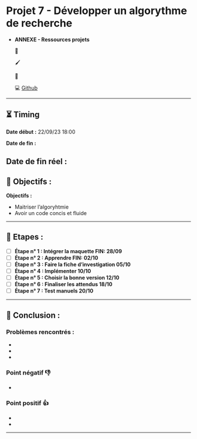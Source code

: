 # Projet 7 - Développer un algorythme de recherche

- **ANNEXE - Ressources projets**

  🔗 []()

  🖌️ []()

  📄 []()

  💻 [Github](https://github.com/ToxyhDev/OC-Dev_App_JS_React-P7-LesPetitsPlats)

---

## ⏳ Timing

**Date début :** 22/09/23 18:00

**Date de fin :**

## **Date de fin réel :**

## 🎯 Objectifs :

**Objectifs :**

- Maitriser l’algoryhtmie
- Avoir un code concis et fluide

---

## 📑 Etapes :

- [ ] **Étape n° 1 : Intégrer la maquette FIN: 28/09**
- [ ] **Étape n° 2 : Apprendre FIN: 02/10**
- [ ] **Étape n° 3 : Faire la fiche d’investigation 05/10**
- [ ] **Étape n° 4 : Implémenter 10/10**
- [ ] **Étape n° 5 : Choisir la bonne version 12/10**
- [ ] **Étape n° 6 : Finaliser les attendus 18/10**
- [ ] **Étape n° 7 : Test manuels 20/10**

---

## 🤔 Conclusion :

### Problèmes rencontrés :

-
-
-

### Point négatif 👎

-

### Point positif 👍

-
-

---
